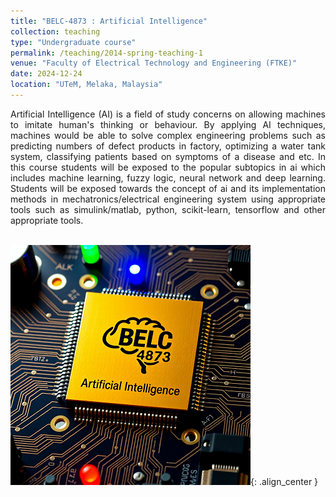 ```yaml
---
title: "BELC-4873 : Artificial Intelligence"
collection: teaching
type: "Undergraduate course"
permalink: /teaching/2014-spring-teaching-1
venue: "Faculty of Electrical Technology and Engineering (FTKE)"
date: 2024-12-24
location: "UTeM, Melaka, Malaysia"
---
```


<div style="text-align: justify">Artificial Intelligence (AI) is a field of study concerns on allowing machines to imitate human's thinking or behaviour. By applying AI techniques, machines would be able to solve complex engineering problems such as predicting numbers of defect products in factory, optimizing a water tank system, classifying patients based on symptoms of a disease and etc. In this course students will be exposed to the popular subtopics in ai which includes machine learning, fuzzy logic, neural network and deep learning. Students will be exposed towards the concept of ai and its implementation methods in mechatronics/electrical engineering system using appropriate tools such as simulink/matlab, python, scikit-learn, tensorflow and other appropriate tools.</div>
<br>

![BELC 4873](/images/teaching/belc-4873.png){: .align_center }
